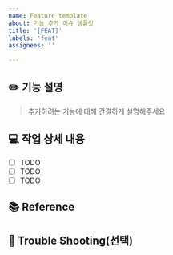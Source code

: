 ```yaml
---
name: Feature template
about: 기능 추가 이슈 템플릿
title: '[FEAT]'
labels: 'feat'
assignees: ''

---
```


## ✏️ 기능 설명

> 추가하려는 기능에 대해 간결하게 설명해주세요

## 💻 작업 상세 내용

- [ ] TODO
- [ ] TODO
- [ ] TODO

## 📚 Reference

## 🚨 Trouble Shooting(선택)